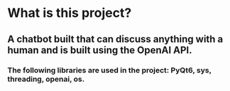 # What is this project?
## A chatbot built that can discuss anything with a human and is built using the OpenAI API.
### The following libraries are used in the project: PyQt6, sys, threading, openai, os.